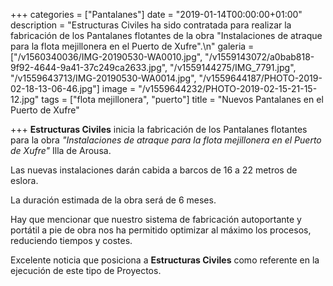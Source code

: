 +++
categories = ["Pantalanes"]
date = "2019-01-14T00:00:00+01:00"
description = "Estructuras Civiles ha sido contratada para realizar la fabricación de los Pantalanes flotantes de la obra \"Instalaciones de atraque para la flota mejillonera en el Puerto de Xufre\".\n"
galeria = ["/v1560340036/IMG-20190530-WA0010.jpg", "/v1559143072/a0bab818-9f92-4644-9a41-37c249ca2633.jpg", "/v1559144275/IMG_7791.jpg", "/v1559643713/IMG-20190530-WA0014.jpg", "/v1559644187/PHOTO-2019-02-18-13-06-46.jpg"]
image = "/v1559644232/PHOTO-2019-02-15-21-15-12.jpg"
tags = ["flota mejillonera", "puerto"]
title = "Nuevos Pantalanes en el Puerto de Xufre"

+++
**Estructuras Civiles** inicia la fabricación de los Pantalanes flotantes para la obra _"Instalaciones de atraque para la flota mejillonera en el Puerto de Xufre"_ Illa de Arousa.

Las nuevas instalaciones darán cabida a barcos de 16 a 22 metros de eslora.

La duración estimada de la obra será de 6 meses.

Hay que mencionar que nuestro sistema de fabricación autoportante y portátil a pie de obra nos ha permitido optimizar al máximo los procesos, reduciendo tiempos y costes.

Excelente noticia que posiciona a **Estructuras Civiles** como referente en la ejecución de este tipo de Proyectos.